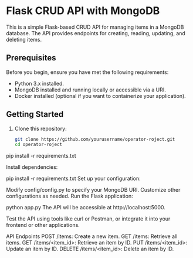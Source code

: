 # Flask CRUD API with MongoDB

This is a simple Flask-based CRUD API for managing items in a MongoDB database. The API provides endpoints for creating, reading, updating, and deleting items.

## Prerequisites

Before you begin, ensure you have met the following requirements:

- Python 3.x installed.
- MongoDB installed and running locally or accessible via a URI.
- Docker installed (optional if you want to containerize your application).

## Getting Started

1. Clone this repository:

   ```bash
   git clone https://github.com/yourusername/operator-roject.git
   cd operator-roject
pip install -r requirements.txt

Install dependencies:


pip install -r requirements.txt
Set up your configuration:

Modify config/config.py to specify your MongoDB URI.
Customize other configurations as needed.
Run the Flask application:


python app.py
The API will be accessible at http://localhost:5000.

Test the API using tools like curl or Postman, or integrate it into your frontend or other applications.



API Endpoints
POST /items: Create a new item.
GET /items: Retrieve all items.
GET /items/<item_id>: Retrieve an item by ID.
PUT /items/<item_id>: Update an item by ID.
DELETE /items/<item_id>: Delete an item by ID.
